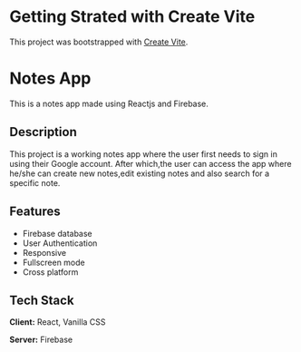 # Getting Strated with Create Vite 


 This project was bootstrapped with [Create Vite](https://vitejs.dev/guide/).
# Notes App
This is a notes app made using Reactjs and Firebase.


## Description
This project is a working notes app where the user first needs to sign in using their Google account.
After which,the user can access the app where he/she can create new notes,edit existing notes and also search for a specific note.







## Features
- Firebase database
- User Authentication
- Responsive
- Fullscreen mode
- Cross platform



## Tech Stack

**Client:** React, Vanilla CSS

**Server:** Firebase

